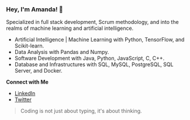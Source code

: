 ### Hey, I'm Amanda! 👋

Specialized in full stack development, Scrum methodology, and into the realms of machine learning and artificial intelligence.

- Artificial Intelligence | Machine Learning with Python, TensorFlow, and Scikit-learn. 
- Data Analysis with Pandas and Numpy. 
- Software Development with Java, Python, JavaScript, C, C++. 
- Database and Infrastructures with SQL, MySQL, PostgreSQL, SQL Server, and Docker. 

<strong>Connect with Me</strong>

- [LinkedIn](your_linkedin_profile)
- [Twitter](your_twitter_profile)

> Coding is not just about typing, it's about thinking.
